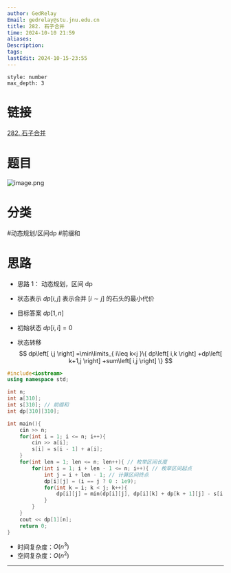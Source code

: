 ```yaml
---
author: GedRelay
Email: gedrelay@stu.jnu.edu.cn
title: 282. 石子合并
time: 2024-10-10 21:59
aliases: 
Description: 
tags: 
lastEdit: 2024-10-15-23:55
---
```


```toc
style: number
max_depth: 3
```

# 链接
[282. 石子合并](https://www.acwing.com/problem/content/284/) 

# 题目
![image.png](https://ged-pic-bed.oss-cn-guangzhou.aliyuncs.com/img/202410102200433.png)


# 分类
#动态规划/区间dp #前缀和 

# 思路
- 思路 1：
动态规划，区间 dp

- 状态表示
${dp\left[ i,j \right]  }$ 表示合并 ${\left[ i\sim j \right]  }$ 的石头的最小代价

- 目标答案
${dp\left[ 1,n \right]  }$ 

- 初始状态
${dp\left[ i,i \right] =0 }$ 

- 状态转移
$$
dp\left[ i,j \right] =\min\limits_{ i\leq k<j }\{ dp\left[ i,k \right] +dp\left[ k+1,j \right] +sum\left[ i,j \right]  \} 
$$


```cpp
#include<iostream>
using namespace std;

int n;
int a[310];
int s[310]; // 前缀和
int dp[310][310];

int main(){
    cin >> n;
    for(int i = 1; i <= n; i++){
        cin >> a[i];
        s[i] = s[i - 1] + a[i];
    }
    for(int len = 1; len <= n; len++){ // 枚举区间长度
        for(int i = 1; i + len - 1 <= n; i++){ // 枚举区间起点
            int j = i + len - 1; // 计算区间终点
            dp[i][j] = (i == j ? 0 : 1e9);
            for(int k = i; k < j; k++){
                dp[i][j] = min(dp[i][j], dp[i][k] + dp[k + 1][j] - s[i - 1] + s[j]);
            }
        }
    }
    cout << dp[1][n];
    return 0;
}
```


- 时间复杂度：${O\left( n^{3}  \right)  }$ 
- 空间复杂度：${O\left( n^{2}  \right)  }$ 


---

